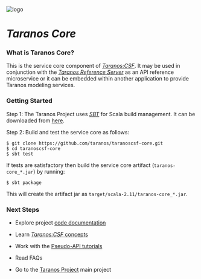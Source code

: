 ![logo](https://s3.amazonaws.com/netrogenblue-share-1/Taranos/taranos-logo1%400%2C5x.png)

# *Taranos Core* #

### What is Taranos Core? ###
This is the service core component of [_Taranos:CSF_](https://github.com/taranos/taranoscsf).  It may be used in conjunction with the [*Taranos Reference Server*](https://github.com/taranos/taranoscsf-refserver) as an API reference microservice or it can be embedded within another application to provide Taranos modeling services.

### Getting Started ###

Step 1:  The Taranos Project uses [_SBT_](http://www.scala-sbt.org/) for Scala build management.  It can be downloaded from [here](http://www.scala-sbt.org/download.html).

Step 2:  Build and test the service core as follows:

```
$ git clone https://github.com/taranos/taranoscsf-core.git
$ cd taranoscsf-core
$ sbt test
```

If tests are satisfactory then build the service core artifact (``taranos-core_*.jar``) by running:

```
$ sbt package
```

This will create the artifact jar as ``target/scala-2.11/taranos-core_*.jar``.

### Next Steps ###

- Explore project [code documentation](http://rawgit.com/taranos/taranoscsf-core/master/docs/api/index.html)

- Learn [_Taranos:CSF_ concepts](https://github.com/taranos/taranoscsf/wiki/Domain-Model-Concepts)

- Work with the [Pseudo-API tutorials](https://github.com/taranos/taranoscsf/wiki/PAPI-Tutorials)

- Read FAQs

- Go to the [Taranos Project](https://github.com/taranos/taranoscsf) main project 
 
